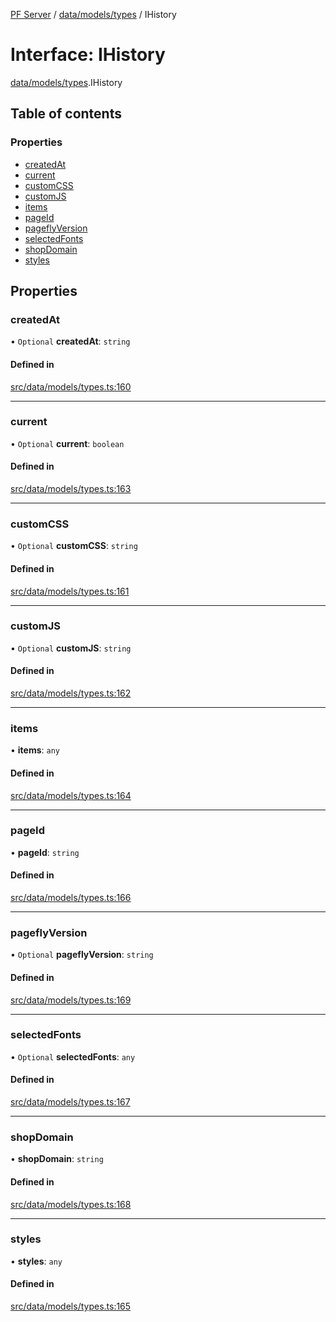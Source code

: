 [PF Server](../README.md) / [data/models/types](../modules/data_models_types.md) / IHistory

# Interface: IHistory

[data/models/types](../modules/data_models_types.md).IHistory

## Table of contents

### Properties

- [createdAt](data_models_types.IHistory.md#createdat)
- [current](data_models_types.IHistory.md#current)
- [customCSS](data_models_types.IHistory.md#customcss)
- [customJS](data_models_types.IHistory.md#customjs)
- [items](data_models_types.IHistory.md#items)
- [pageId](data_models_types.IHistory.md#pageid)
- [pageflyVersion](data_models_types.IHistory.md#pageflyversion)
- [selectedFonts](data_models_types.IHistory.md#selectedfonts)
- [shopDomain](data_models_types.IHistory.md#shopdomain)
- [styles](data_models_types.IHistory.md#styles)

## Properties

### createdAt

• `Optional` **createdAt**: `string`

#### Defined in

[src/data/models/types.ts:160](https://bitbucket.org/bravebits/pfserver/src/83cf3bb/src/data/models/types.ts#lines-160)

___

### current

• `Optional` **current**: `boolean`

#### Defined in

[src/data/models/types.ts:163](https://bitbucket.org/bravebits/pfserver/src/83cf3bb/src/data/models/types.ts#lines-163)

___

### customCSS

• `Optional` **customCSS**: `string`

#### Defined in

[src/data/models/types.ts:161](https://bitbucket.org/bravebits/pfserver/src/83cf3bb/src/data/models/types.ts#lines-161)

___

### customJS

• `Optional` **customJS**: `string`

#### Defined in

[src/data/models/types.ts:162](https://bitbucket.org/bravebits/pfserver/src/83cf3bb/src/data/models/types.ts#lines-162)

___

### items

• **items**: `any`

#### Defined in

[src/data/models/types.ts:164](https://bitbucket.org/bravebits/pfserver/src/83cf3bb/src/data/models/types.ts#lines-164)

___

### pageId

• **pageId**: `string`

#### Defined in

[src/data/models/types.ts:166](https://bitbucket.org/bravebits/pfserver/src/83cf3bb/src/data/models/types.ts#lines-166)

___

### pageflyVersion

• `Optional` **pageflyVersion**: `string`

#### Defined in

[src/data/models/types.ts:169](https://bitbucket.org/bravebits/pfserver/src/83cf3bb/src/data/models/types.ts#lines-169)

___

### selectedFonts

• `Optional` **selectedFonts**: `any`

#### Defined in

[src/data/models/types.ts:167](https://bitbucket.org/bravebits/pfserver/src/83cf3bb/src/data/models/types.ts#lines-167)

___

### shopDomain

• **shopDomain**: `string`

#### Defined in

[src/data/models/types.ts:168](https://bitbucket.org/bravebits/pfserver/src/83cf3bb/src/data/models/types.ts#lines-168)

___

### styles

• **styles**: `any`

#### Defined in

[src/data/models/types.ts:165](https://bitbucket.org/bravebits/pfserver/src/83cf3bb/src/data/models/types.ts#lines-165)
